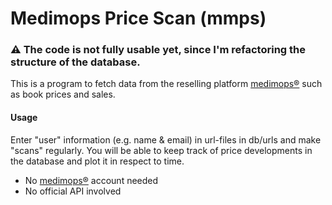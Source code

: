 # Medimops Price Scan (mmps)

### :warning: The code is not fully usable yet, since I'm refactoring the structure of the database.

This is a program to fetch data from the reselling platform [medimops®](https://www.medimops.de/) such as book prices and sales.

#### Usage
Enter "user" information (e.g. name & email) in url-files in db/urls and make "scans" regularly. You will be able to keep track of price developments in the database and plot it in respect to time.

- No [medimops®](https://www.medimops.de/) account needed
- No official API involved
